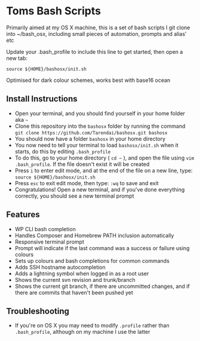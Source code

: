 # Toms Bash Scripts

Primarily aimed at my OS X machine, this is a set of bash scripts I git clone into ~/bash_osx, including small pieces of automation, prompts and alias' etc

Update your .bash_profile to include this line to get started, then open a new tab:

```
source ${HOME}/bashosx/init.sh
```
Optimised for dark colour schemes, works best with base16 ocean

## Install Instructions

 - Open your terminal, and you should find yourself in your home folder aka `~`
 - Clone this repository into the `bashosx` folder by running the command `git clone https://github.com/Tarendai/bashosx.git bashosx`
 - You should now have a folder `bashosx` in your home directory
 - You now need to tell your terminal to load `bashosx/init.sh` when it starts, do this by editing `.bash_profile`
 - To do this, go to your home directory ( `cd ~` ), and open the file using `vim .bash_profile`. If the file doesn't exist it will be created
 - Press `i` to enter edit mode, and at the end of the file on a new line, type: `source ${HOME}/bashosx/init.sh`
 - Press `esc` to exit edit mode, then type: `:wq` to save and exit
 - Congratulations! Open a new terminal, and if you've done everything correctly, you should see a new terminal prompt


## Features

 - WP CLI bash completion
 - Handles Composer and Homebrew PATH inclusion automatically
 - Responsive terminal prompt
 - Prompt will indicate if the last command was a success or failure using colours
 - Sets up colours and bash completions for common commands
 - Adds SSH hostname autocompletion
 - Adds a lightning symbol when logged in as a root user
 - Shows the current svn revision and trunk/branch
 - Shows the current git branch, if there are uncommitted changes, and if there are commits that haven't been pushed yet


## Troubleshooting

 - If you're on OS X you may need to modify `.profile` rather than `.bash_profile`, although on my machine I use the latter
